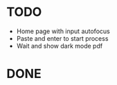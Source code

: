 # TODO
- Home page with input autofocus
- Paste and enter to start process
- Wait and show dark mode pdf

# DONE
